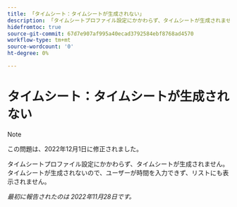 ```yaml
---
title: 「タイムシート：タイムシートが生成されない」
description: 「タイムシートプロファイル設定にかかわらず、タイムシートが生成されません。」
hidefromtoc: true
source-git-commit: 67d7e907af995a40ecad3792584ebf8768ad4570
workflow-type: tm+mt
source-wordcount: '0'
ht-degree: 0%

---
```



# タイムシート：タイムシートが生成されない

>[!NOTE]
>この問題は、2022年12月1日に修正されました。

タイムシートプロファイル設定にかかわらず、タイムシートが生成されません。タイムシートが生成されないので、ユーザーが時間を入力できず、リストにも表示されません。

_最初に報告されたのは 2022年11月28日です。_

